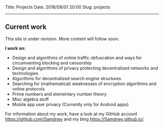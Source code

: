 Title:          Projects
Date:           2018/08/01 20:00
Slug:           projects

<hr />

<h2>Current work</h2>
<p>
This site is under revision. More content will follow soon. 
</p>

<p>
<b>I work on:</b>
<ul>
    <li>Design and algorithms of online traffic obfuscation and ways for circumventing blocking and censorship</li>
    <li>Design and algorithms of privacy protecting decentralized networks and technologies</li>
    <li>Algorithms for decentralized search engine structures</li>
    <li>Searching for (mathematical) weaknesses of encryption algorithms and online protocols</li>
    <li>Prime numbers and elementary number theory</li>
    <li>Misc algebra stuff</li>
    <li>Mobile app user privacy (Currently only for Android apps)</li>
</ul>
</p>

<p>
For information about my work, have a look at my GitHub account <a href="https://github.com/Samdney" target="_blank">https://github.com/Samdney</a> and my blog <a href="https://Samdney.github.io/" target="_blank">https://Samdney.github.io/</a>.
</p>
